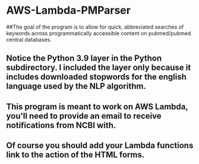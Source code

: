 # AWS-Lambda-PMParser
##The goal of the program is to allow for quick, abbreviated searches of keywords across programmatically accessible content on pubmed/pubmed central databases.

## Notice the Python 3.9 layer in the Python subdirectory. I included the layer only because it includes downloaded stopwords for the english language used by the NLP algorithm.

## This program is meant to work on AWS Lambda, you'll need to provide an email to receive notifications from NCBI with.
## Of course you should add your Lambda functions link to the action of the HTML forms.
